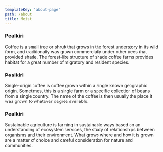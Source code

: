 ```yaml
---
templateKey: 'about-page'
path: /about
title: Meist
---
```

### Pealkiri
Coffee is a small tree or shrub that grows in the forest understory in its wild form, and traditionally was grown commercially under other trees that provided shade. The forest-like structure of shade coffee farms provides habitat for a great number of migratory and resident species.

### Pealkiri
Single-origin coffee is coffee grown within a single known geographic origin. Sometimes, this is a single farm or a specific collection of beans from a single country. The name of the coffee is then usually the place it was grown to whatever degree available.

### Pealkiri
Sustainable agriculture is farming in sustainable ways based on an understanding of ecosystem services, the study of relationships between organisms and their environment. What grows where and how it is grown are a matter of choice and careful consideration for nature and communities.